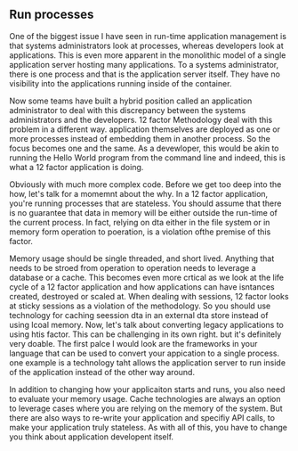 ## Run processes
One of the biggest issue I have seen in run-time application management is that systems administrators look at processes, whereas developers look at applications. This is even more apparent in the monolithic model of a single application server hosting many applications. To a systems administrator, there is one process and that is the application server itself. They have no visibility into the applications running inside of the container.

Now some teams have built a hybrid position called an application administrator to deal with this discrepancy between the systems
administrators and the developers. 12 factor Methodology deal with this problem in a different way. application themselves are deployed as one or more processes instead of embedding them in another process. So the focus becomes one and the same. As a devewloper, this would be akin to running the Hello World program from the command line and indeed, this is what a 12 factor application is doing.

Obviously with much more complex code. Before we get too deep into the how, let's talk for a momemnt about the why. In a 12 factor application, you're running processes that are stateless. You should assume that there is no guarantee that data in memory will be either outside the run-time of the current process. In fact, relying on dta either in the file system or in memory form operation to poeration, is a violation ofthe premise of this factor.

Memory usage should be single threaded, and short lived. Anything that needs to be stroed from operation to operation needs to leverage a database or a cache. This becomes even more crtical as we look at the life cycle of a 12 factor application and how applications can have isntances created, destroyed or scaled at. When dealing with sessions, 12 factor looks at sticky sessions as a violation of the methodology. So you should use technology for caching seession dta in an external dta store instead of using lcoal memory. Now, let's talk about converting legacy applications to using htis factor. This can be challenging in its own right. but it's definitely very doable. The first palce I would look are the frameworks in your language that can be used to convert your appication to a single process. one example is a technology taht allows the application server to run inside of the application instead of the other way around.

In addition to changing how your applicaiton starts and runs, you also need to evaluate your memory usage. Cache technologies are always an option to leverage cases where you are relying on the memory of the system. But there are also ways to re-write your application and specifiy API calls, to make your application truly stateless. As with all of this, you have to change you think about application developent itself.  
